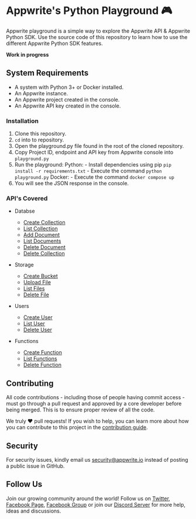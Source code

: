 # Appwrite's Python Playground 🎮

Appwrite playground is a simple way to explore the Appwrite API & Appwrite Python SDK. Use the source code of this repository to learn how to use the different Appwrite Python SDK features.

**Work in progress**

## System Requirements
* A system with Python 3+ or Docker installed.
* An Appwrite instance.
* An Appwrite project created in the console.
* An Appwrite API key created in the console.

### Installation
1. Clone this repository.
2. `cd` into to repository.
3. Open the playground.py file found in the root of the cloned repository.
4. Copy Project ID, endpoint and API key from Appwrite console into `playground.py`
5. Run the playground:
    Python:
        - Install dependencies using pip `pip install -r requirements.txt`
        - Execute the command `python playground.py`
    Docker:
        - Execute the command `docker compose up`
6. You will see the JSON response in the console.

### API's Covered

- Databse
    * [Create Collection](./lib/playground.rb#L53)
    * [List Collection](./lib/playground.rb#L111)
    * [Add Document](./lib/playground.rb#L129)
    * [List Documents](./lib/playground.rb#L148)
    * [Delete Document](./lib/playground.rb#L157)
    * [Delete Collection](./lib/playground.rb#L120)

- Storage
    * [Create Bucket](./lib/playground.rb#L169)
    * [Upload File](./lib/playground.rb#L183)
    * [List Files](./lib/playground.rb#L198)
    * [Delete File](./lib/playground.rb#L207)

- Users
    * [Create User](./lib/playground.rb#L13)
    * [List User](./lib/playground.rb#L29)
    * [Delete User](./lib/playground.rb#L38)

- Functions
    * [Create Function](./lib/playground.rb#L229)
    * [List Functions](./lib/playground.rb#L244)
    * [Delete Function](./lib/playground.rb#L253)

## Contributing

All code contributions - including those of people having commit access - must go through a pull request and approved by a core developer before being merged. This is to ensure proper review of all the code.

We truly ❤️ pull requests! If you wish to help, you can learn more about how you can contribute to this project in the [contribution guide](https://github.com/appwrite/appwrite/blob/master/CONTRIBUTING.md).

## Security

For security issues, kindly email us [security@appwrite.io](mailto:security@appwrite.io) instead of posting a public issue in GitHub.

## Follow Us

Join our growing community around the world! Follow us on [Twitter](https://twitter.com/appwrite), [Facebook Page](https://www.facebook.com/appwrite.io), [Facebook Group](https://www.facebook.com/groups/appwrite.developers/) or join our [Discord Server](https://appwrite.io/discord) for more help, ideas and discussions.
